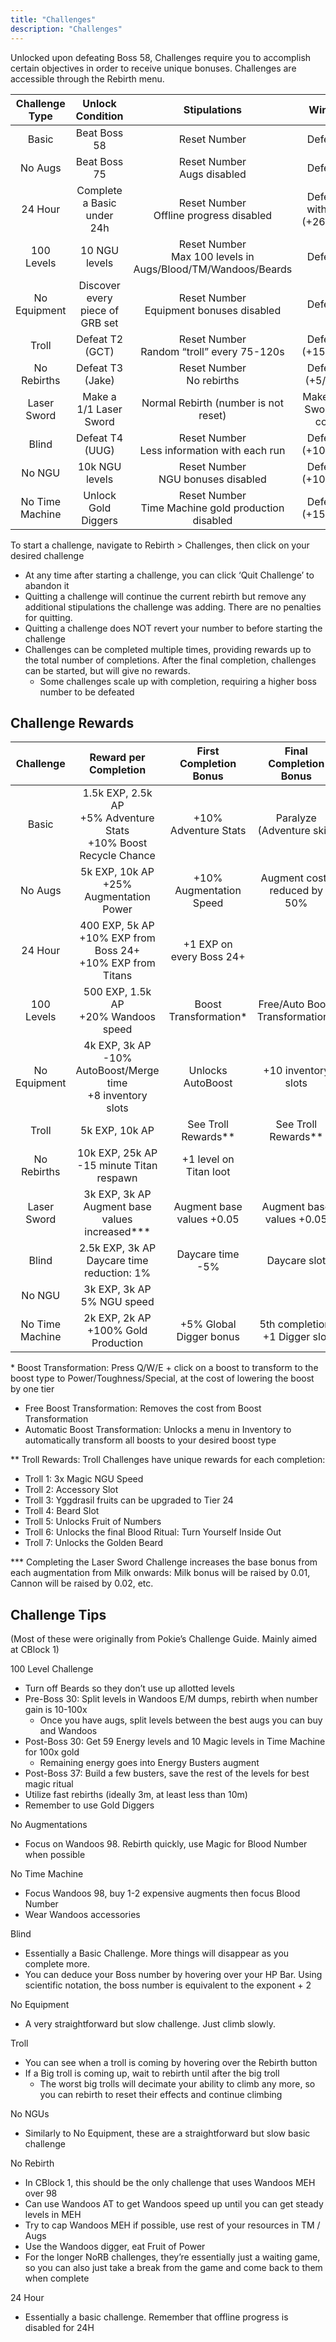 ```yaml
---
title: "Challenges"
description: "Challenges"
---
```


Unlocked upon defeating Boss 58, Challenges require you to accomplish certain objectives in order to receive unique bonuses. Challenges are accessible through the Rebirth menu. 

| Challenge Type  | Unlock Condition                | Stipulations                                                     | Win Condition                                   | Completions |
| :-------------: | :-----------------------------: | :--------------------------------------------------------------: | :---------------------------------------------: | :---------: |
| Basic           | Beat Boss 58                    | Reset Number                                                     | Defeat Boss 58                                  | 5           |
| No Augs         | Beat Boss 75                    | Reset Number <br> Augs disabled                                  | Defeat Boss 59                                  | 5           |
| 24 Hour         | Complete a Basic under 24h      | Reset Number <br> Offline progress disabled                      | Defeat Boss 58 within 24 hours (+26/completion) | 10          |
| 100 Levels      | 10 NGU levels                   | Reset Number <br> Max 100 levels in Augs/Blood/TM/Wandoos/Beards | Defeat Boss 58                                  | 5           |
| No Equipment    | Discover every piece of GRB set | Reset Number <br> Equipment bonuses disabled                     | Defeat Boss 66                                  | 5           |
| Troll           | Defeat T2 (GCT)                 | Reset Number <br> Random “troll” every 75-120s                   | Defeat Boss 69 (+15/completion)                 | 7           |
| No Rebirths     | Defeat T3 (Jake)                | Reset Number <br> No rebirths                                    | Defeat Boss 40 (+5/completion)                  | 10          |
| Laser Sword     | Make a 1/1 Laser Sword          | Normal Rebirth (number is not reset)                             | Make a 2/2 Laser Sword (+1/1 per completion)    | 20          |
| Blind           | Defeat T4 (UUG)                 | Reset Number <br> Less information with each run                 | Defeat Boss 58 (+10/completion)                 | 10          |
| No NGU          | 10k NGU levels                  | Reset Number <br> NGU bonuses disabled                           | Defeat Boss 58 (+10/completion)                 | 10          |
| No Time Machine | Unlock Gold Diggers             | Reset Number <br> Time Machine gold production disabled          | Defeat Boss 58 (+15/completion)                 | 10          |

To start a challenge, navigate to Rebirth > Challenges, then click on your desired challenge
- At any time after starting a challenge, you can click ‘Quit Challenge’ to abandon it
- Quitting a challenge will continue the current rebirth but remove any additional stipulations the challenge was adding. There are no penalties for quitting.
- Quitting a challenge does NOT revert your number to before starting the challenge
- Challenges can be completed multiple times, providing rewards up to the total number of completions. After the final completion, challenges can be started, but will give no rewards.
    - Some challenges scale up with completion, requiring a higher boss number to be defeated

## Challenge Rewards

| Challenge       | Reward per Completion                                                     | First Completion Bonus    | Final Completion Bonus           |
| :-------------: | :-----------------------------------------------------------------------: | :-----------------------: | :------------------------------: |
| Basic           | 1.5k EXP, 2.5k AP <br> +5% Adventure Stats <br> +10% Boost Recycle Chance | +10% Adventure Stats      | Paralyze (Adventure skill)       |
| No Augs         | 5k EXP, 10k AP <br> +25% Augmentation Power                               | +10% Augmentation Speed   | Augment costs reduced by 50%     |
| 24 Hour         | 400 EXP, 5k AP <br> +10% EXP from Boss 24+ <br> +10% EXP from Titans      | +1 EXP on every Boss 24+  |                                  |
| 100 Levels      | 500 EXP, 1.5k AP <br> +20% Wandoos speed                                  | Boost Transformation\*    | Free/Auto Boost Transformation\* |
| No Equipment    | 4k EXP, 3k AP <br> -10% AutoBoost/Merge time <br> +8 inventory slots      | Unlocks AutoBoost         | +10 inventory slots              |
| Troll           | 5k EXP, 10k AP                                                            | See Troll Rewards\*\*     | See Troll Rewards\*\*            |
| No Rebirths     | 10k EXP, 25k AP <br> -15 minute Titan respawn                             | +1 level on Titan loot    |                                  |
| Laser Sword     | 3k EXP, 3k AP <br> Augment base values increased\*\*\*                    | Augment base values +0.05 | Augment base values +0.05        |
| Blind           | 2.5k EXP, 3k AP <br> Daycare time reduction: 1%                           | Daycare time -5%          | Daycare slot                     |
| No NGU          | 3k EXP, 3k AP <br> 5% NGU speed                                           |                           |                                  |
| No Time Machine | 2k EXP, 2k AP <br> +100% Gold Production                                  | +5% Global Digger bonus   | 5th completion: +1 Digger slot   |

\* Boost Transformation: Press Q/W/E + click on a boost to transform to the boost type to Power/Toughness/Special, at the cost of lowering the boost by one tier
- Free Boost Transformation: Removes the cost from Boost Transformation
- Automatic Boost Transformation: Unlocks a menu in Inventory to automatically transform all boosts to your desired boost type

\*\* Troll Rewards: Troll Challenges have unique rewards for each completion:
- Troll 1: 3x Magic NGU Speed
- Troll 2: Accessory Slot
- Troll 3: Yggdrasil fruits can be upgraded to Tier 24
- Troll 4: Beard Slot
- Troll 5: Unlocks Fruit of Numbers
- Troll 6: Unlocks the final Blood Ritual: Turn Yourself Inside Out
- Troll 7: Unlocks the Golden Beard

\*\*\* Completing the Laser Sword Challenge increases the base bonus from each augmentation from Milk onwards: Milk bonus will be raised by 0.01, Cannon will be raised by 0.02, etc.

## Challenge Tips
(Most of these were originally from Pokie’s Challenge Guide. Mainly aimed at CBlock 1)

100 Level Challenge
- Turn off Beards so they don’t use up allotted levels
- Pre-Boss 30: Split levels in Wandoos E/M dumps, rebirth when number gain is 10-100x
    - Once you have augs, split levels between the best augs you can buy and Wandoos
- Post-Boss 30: Get 59 Energy levels and 10 Magic levels in Time Machine for 100x gold
    - Remaining energy goes into Energy Busters augment
- Post-Boss 37: Build a few busters, save the rest of the levels for best magic ritual
- Utilize fast rebirths (ideally 3m, at least less than 10m)
- Remember to use Gold Diggers

No Augmentations
- Focus on Wandoos 98. Rebirth quickly, use Magic for Blood Number when possible

No Time Machine
- Focus Wandoos 98, buy 1-2 expensive augments then focus Blood Number
- Wear Wandoos accessories

Blind
- Essentially a Basic Challenge. More things will disappear as you complete more.
- You can deduce your Boss number by hovering over your HP Bar. Using scientific notation, the boss number is equivalent to the exponent + 2

No Equipment
- A very straightforward but slow challenge. Just climb slowly.

Troll
- You can see when a troll is coming by hovering over the Rebirth button
- If a Big troll is coming up, wait to rebirth until after the big troll
    - The worst big trolls will decimate your ability to climb any more, so you can rebirth to reset their effects and continue climbing

No NGUs
- Similarly to No Equipment, these are a straightforward but slow basic challenge

No Rebirth
- In CBlock 1, this should be the only challenge that uses Wandoos MEH over 98
- Can use Wandoos AT to get Wandoos speed up until you can get steady levels in MEH
- Try to cap Wandoos MEH if possible, use rest of your resources in TM / Augs
- Use the Wandoos digger, eat Fruit of Power
- For the longer NoRB challenges, they’re essentially just a waiting game, so you can also just take a break from the game and come back to them when complete

24 Hour
- Essentially a basic challenge. Remember that offline progress is disabled for 24H